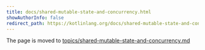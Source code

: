 ```yaml
---
title: docs/shared-mutable-state-and-concurrency.html
showAuthorInfo: false
redirect_path: https://kotlinlang.org/docs/shared-mutable-state-and-concurrency.html
---
```


The page is moved to [topics/shared-mutable-state-and-concurrency.md](docs/topics/shared-mutable-state-and-concurrency.md)

